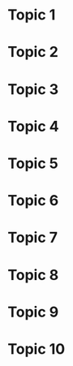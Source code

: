 Topic 1
=====

#

Topic 2
=====

#

Topic 3
=====

#

Topic 4
=====

#
Topic 5
=====

#

Topic 6
=====

#

Topic 7
=====

#
Topic 8
=====

#

Topic 9
=====

#
Topic 10
=====

#
